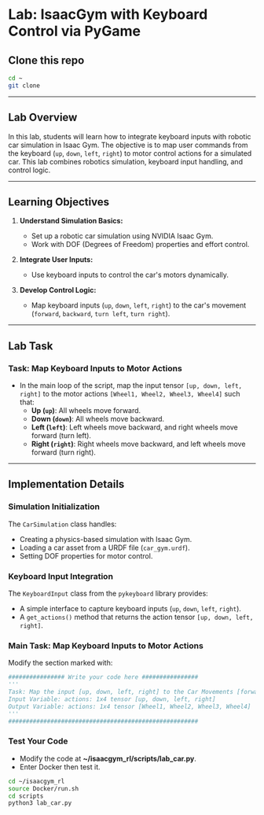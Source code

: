 # Lab: IsaacGym with Keyboard Control via PyGame

## Clone this repo
```bash
cd ~
git clone 
```
---

## Lab Overview

In this lab, students will learn how to integrate keyboard inputs with robotic car simulation in Isaac Gym. The objective is to map user commands from the keyboard (`up`, `down`, `left`, `right`) to motor control actions for a simulated car. This lab combines robotics simulation, keyboard input handling, and control logic.

---

## Learning Objectives

1. **Understand Simulation Basics:**
   - Set up a robotic car simulation using NVIDIA Isaac Gym.
   - Work with DOF (Degrees of Freedom) properties and effort control.

2. **Integrate User Inputs:**
   - Use keyboard inputs to control the car's motors dynamically.

3. **Develop Control Logic:**
   - Map keyboard inputs (`up`, `down`, `left`, `right`) to the car's movement (`forward`, `backward`, `turn left`, `turn right`).

---

## Lab Task

### Task: Map Keyboard Inputs to Motor Actions

- In the main loop of the script, map the input tensor `[up, down, left, right]` to the motor actions `[Wheel1, Wheel2, Wheel3, Wheel4]` such that:
  - **Up (`up`)**: All wheels move forward.
  - **Down (`down`)**: All wheels move backward.
  - **Left (`left`)**: Left wheels move backward, and right wheels move forward (turn left).
  - **Right (`right`)**: Right wheels move backward, and left wheels move forward (turn right).

---

## Implementation Details

### Simulation Initialization

The `CarSimulation` class handles:
- Creating a physics-based simulation with Isaac Gym.
- Loading a car asset from a URDF file (`car_gym.urdf`).
- Setting DOF properties for motor control.

### Keyboard Input Integration

The `KeyboardInput` class from the `pykeyboard` library provides:
- A simple interface to capture keyboard inputs (`up`, `down`, `left`, `right`).
- A `get_actions()` method that returns the action tensor `[up, down, left, right]`.

### Main Task: Map Keyboard Inputs to Motor Actions

Modify the section marked with:

```python
################ Write your code here ################
'''
Task: Map the input [up, down, left, right] to the Car Movements [forward, backward, left, right]
Input Variable: actions: 1x4 tensor [up, down, left, right]
Output Variable: actions: 1x4 tensor [Wheel1, Wheel2, Wheel3, Wheel4]
'''
######################################################
```

### Test Your Code
- Modify the code at **~/isaacgym_rl/scripts/lab_car.py**.
- Enter Docker then test it.
```bash
cd ~/isaacgym_rl
source Docker/run.sh
cd scripts
python3 lab_car.py
```